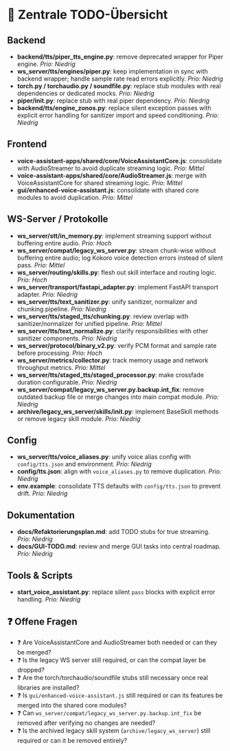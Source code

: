 # 📌 Zentrale TODO-Übersicht

## Backend
- **backend/tts/piper_tts_engine.py**: remove deprecated wrapper for Piper engine. _Prio: Niedrig_
- **ws_server/tts/engines/piper.py**: keep implementation in sync with backend wrapper; handle sample rate read errors explicitly. _Prio: Niedrig_
- **torch.py / torchaudio.py / soundfile.py**: replace stub modules with real dependencies or dedicated mocks. _Prio: Niedrig_
- **piper/__init__.py**: replace stub with real piper dependency. _Prio: Niedrig_
- **backend/tts/engine_zonos.py**: replace silent exception passes with explicit error handling for sanitizer import and speed conditioning. _Prio: Niedrig_

## Frontend
- **voice-assistant-apps/shared/core/VoiceAssistantCore.js**: consolidate with AudioStreamer to avoid duplicate streaming logic. _Prio: Mittel_
- **voice-assistant-apps/shared/core/AudioStreamer.js**: merge with VoiceAssistantCore for shared streaming logic. _Prio: Mittel_
- **gui/enhanced-voice-assistant.js**: consolidate with shared core modules to avoid duplication. _Prio: Mittel_

## WS-Server / Protokolle
- **ws_server/stt/in_memory.py**: implement streaming support without buffering entire audio. _Prio: Hoch_
- **ws_server/compat/legacy_ws_server.py**: stream chunk-wise without buffering entire audio; log Kokoro voice detection errors instead of silent pass. _Prio: Mittel_
- **ws_server/routing/skills.py**: flesh out skill interface and routing logic. _Prio: Hoch_
- **ws_server/transport/fastapi_adapter.py**: implement FastAPI transport adapter. _Prio: Niedrig_
- **ws_server/tts/text_sanitizer.py**: unify sanitizer, normalizer and chunking pipeline. _Prio: Niedrig_
- **ws_server/tts/staged_tts/chunking.py**: review overlap with sanitizer/normalizer for unified pipeline. _Prio: Mittel_
- **ws_server/tts/text_normalize.py**: clarify responsibilities with other sanitizer components. _Prio: Niedrig_
- **ws_server/protocol/binary_v2.py**: verify PCM format and sample rate before processing. _Prio: Hoch_
- **ws_server/metrics/collector.py**: track memory usage and network throughput metrics. _Prio: Mittel_
- **ws_server/tts/staged_tts/staged_processor.py**: make crossfade duration configurable. _Prio: Niedrig_
- **ws_server/compat/legacy_ws_server.py.backup.int_fix**: remove outdated backup file or merge changes into main compat module. _Prio: Niedrig_
- **archive/legacy_ws_server/skills/__init__.py**: implement BaseSkill methods or remove legacy skill module. _Prio: Niedrig_

## Config
- **ws_server/tts/voice_aliases.py**: unify voice alias config with `config/tts.json` and environment. _Prio: Niedrig_
- **config/tts.json**: align with `voice_aliases.py` to remove duplication. _Prio: Niedrig_
- **env.example**: consolidate TTS defaults with `config/tts.json` to prevent drift. _Prio: Niedrig_

## Dokumentation
- **docs/Refaktorierungsplan.md**: add TODO stubs for true streaming. _Prio: Niedrig_
- **docs/GUI-TODO.md**: review and merge GUI tasks into central roadmap. _Prio: Niedrig_

## Tools & Scripts
- **start_voice_assistant.py**: replace silent `pass` blocks with explicit error handling. _Prio: Niedrig_

## ❓ Offene Fragen
- ❓ Are VoiceAssistantCore and AudioStreamer both needed or can they be merged?
- ❓ Is the legacy WS server still required, or can the compat layer be dropped?
- ❓ Are the torch/torchaudio/soundfile stubs still necessary once real libraries are installed?
- ❓ Is `gui/enhanced-voice-assistant.js` still required or can its features be merged into the shared core modules?
- ❓ Can `ws_server/compat/legacy_ws_server.py.backup.int_fix` be removed after verifying no changes are needed?
- ❓ Is the archived legacy skill system (`archive/legacy_ws_server`) still required or can it be removed entirely?
